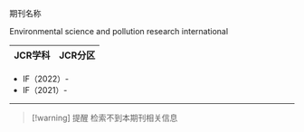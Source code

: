 期刊名称

Environmental science and pollution research international

| JCR学科 | JCR分区 |
| ---- | ---- |
- IF（2022）-
- IF（2021）-
---

> [!warning] 提醒
> 检索不到本期刊相关信息
> 


